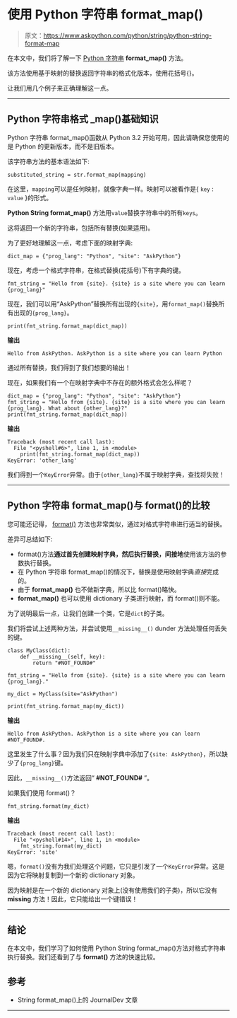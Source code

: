 # 使用 Python 字符串 format_map()

> 原文：<https://www.askpython.com/python/string/python-string-format-map>

在本文中，我们将了解一下 [Python 字符串](https://www.askpython.com/python/string/python-string-functions) **format_map()** 方法。

该方法使用基于映射的替换返回字符串的格式化版本，使用花括号{}。

让我们用几个例子来正确理解这一点。

* * *

## Python 字符串格式 _map()基础知识

Python 字符串 format_map()函数从 Python 3.2 开始可用，因此请确保您使用的是 Python 的更新版本，而不是旧版本。

该字符串方法的基本语法如下:

```
substituted_string = str.format_map(mapping)

```

在这里，`mapping`可以是任何映射，就像字典一样。映射可以被看作是{ `key` : `value` }的形式。

**Python String format_map()** 方法用`value`替换字符串中的所有`keys`。

这将返回一个新的字符串，包括所有替换(如果适用)。

为了更好地理解这一点，考虑下面的映射字典:

```
dict_map = {"prog_lang": "Python", "site": "AskPython"}

```

现在，考虑一个格式字符串，在格式替换(花括号)下有字典的键。

```
fmt_string = "Hello from {site}. {site} is a site where you can learn {prog_lang}"

```

现在，我们可以用“AskPython”替换所有出现的`{site}`，用`format_map()`替换所有出现的`{prog_lang}`。

```
print(fmt_string.format_map(dict_map))

```

**输出**

```
Hello from AskPython. AskPython is a site where you can learn Python

```

通过所有替换，我们得到了我们想要的输出！

现在，如果我们有一个在映射字典中不存在的额外格式会怎么样呢？

```
dict_map = {"prog_lang": "Python", "site": "AskPython"}
fmt_string = "Hello from {site}. {site} is a site where you can learn {prog_lang}. What about {other_lang}?"
print(fmt_string.format_map(dict_map))

```

**输出**

```
Traceback (most recent call last):
  File "<pyshell#6>", line 1, in <module>
    print(fmt_string.format_map(dict_map))
KeyError: 'other_lang'

```

我们得到一个`KeyError`异常。由于`{other_lang}`不属于映射字典，查找将失败！

* * *

## Python 字符串 format_map()与 format()的比较

您可能还记得， [format()](https://www.askpython.com/python/string/python-format-function) 方法也非常类似，通过对格式字符串进行适当的替换。

差异可总结如下:

*   format()方法**通过首先创建映射字典，然后执行替换，间接地**使用该方法的参数执行替换。
*   在 Python 字符串 format_map()的情况下，替换是使用映射字典*直接*完成的。
*   由于 **format_map()** 也不做新字典，所以比 format()略快。
*   **format_map()** 也可以使用 dictionary 子类进行映射，而 format()则不能。

为了说明最后一点，让我们创建一个类，它是`dict`的子类。

我们将尝试上述两种方法，并尝试使用`__missing__()` dunder 方法处理任何丢失的键。

```
class MyClass(dict):
    def __missing__(self, key):
        return "#NOT_FOUND#"

fmt_string = "Hello from {site}. {site} is a site where you can learn {prog_lang}."

my_dict = MyClass(site="AskPython")

print(fmt_string.format_map(my_dict))

```

**输出**

```
Hello from AskPython. AskPython is a site where you can learn #NOT_FOUND#.

```

这里发生了什么事？因为我们只在映射字典中添加了`{site: AskPython}`，所以缺少了`{prog_lang}`键。

因此，`__missing__()`方法返回“ **#NOT_FOUND#** ”。

如果我们使用 format()？

```
fmt_string.format(my_dict)

```

**输出**

```
Traceback (most recent call last):
  File "<pyshell#14>", line 1, in <module>
    fmt_string.format(my_dict)
KeyError: 'site'

```

嗯，`format()`没有为我们处理这个问题，它只是引发了一个`KeyError`异常。这是因为它将映射复制到一个新的 dictionary 对象。

因为映射是在一个新的 dictionary 对象上(没有使用我们的子类)，所以它没有 **__missing__** 方法！因此，它只能给出一个键错误！

* * *

## 结论

在本文中，我们学习了如何使用 Python String format_map()方法对格式字符串执行替换。我们还看到了与 **format()** 方法的快速比较。

## 参考

*   String format_map()上的 JournalDev 文章

* * *
